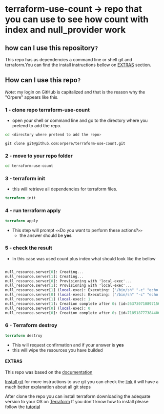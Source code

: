 # terraform-use-count -> repo that you can use to see how count with index and null_provider work

## how can I use this repository`?`

This repo has as dependencies a command line or shell git and terraform.You can find the install instructions bellow on [EXTRAS](#extras) section.

## How can I use this repo`?`

_Note_: my login on GitHub is capitalized and that is the reason why the "Orpere" appears like this.

### 1 - clone repo terraform-use-count

- open your shell or command line and go to the directory where you pretend to add the repo.

```bash
cd <directory where pretend to add the repo>
```

```git
git clone git@github.com:orpere/terraform-use-count.git
```

### 2 - move to your repo folder

```bash
cd terraform-use-count
```

### 3 - terraform init

- this will retrieve all dependencies for terraform files.

```terraform
terraform init
```

### 4 - run terraform apply

```terraform
terraform apply
```

- This step will prompt `<<`Do you want to perform these actions?`>>`
  - the answer should be **yes**

### 5 - check the result

- In this case was used count plus index what should look like the bellow

```terraform

null_resource.server[0]: Creating...
null_resource.server[1]: Creating...
null_resource.server[0]: Provisioning with 'local-exec'...
null_resource.server[1]: Provisioning with 'local-exec'...
null_resource.server[1] (local-exec): Executing: ["/bin/sh" "-c" "echo 1"]
null_resource.server[0] (local-exec): Executing: ["/bin/sh" "-c" "echo 0"]
null_resource.server[1] (local-exec): 1
null_resource.server[1]: Creation complete after 0s [id=2637307108971509414]
null_resource.server[0] (local-exec): 0
null_resource.server[0]: Creation complete after 0s [id=7185187773844065705]
```

### 6 - Terraform destroy

```terraform
terraform destroy
```

- This will request confirmation and if your answer is **yes**
- this will wipe the resources you have builded
  
#### EXTRAS

This repo was based on the [documentation](https://www.terraform.io/docs/configuration/resources.html#count-index)

[Install git](https://gist.github.com/derhuerst/1b15ff4652a867391f03#file-intro-md)
for more instructions to use git you can check the [link](https://rogerdudler.github.io/git-guide/) it will have a much better explanation about all git steps

After clone the repo you can install terraform downloading the adequate version to your OS on [Terraform](https://www.terraform.io/downloads.html)
If you don't know how to install please follow the [tutorial](https://learn.hashicorp.com/terraform/getting-started/install.html)
